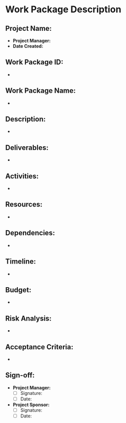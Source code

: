 # Work Package Description

## Project Name:
- **Project Manager:**
- **Date Created:**

## Work Package ID:
- 
## Work Package Name:
- 
## Description:
- 
## Deliverables:
- 
## Activities:
- 
## Resources:
- 
## Dependencies:
- 
## Timeline:
- 
## Budget:
- 
## Risk Analysis:
- 
## Acceptance Criteria:
- 
## Sign-off:
- **Project Manager:**
  - [ ] Signature: 
  - [ ] Date: 
- **Project Sponsor:**
  - [ ] Signature: 
  - [ ] Date: 
